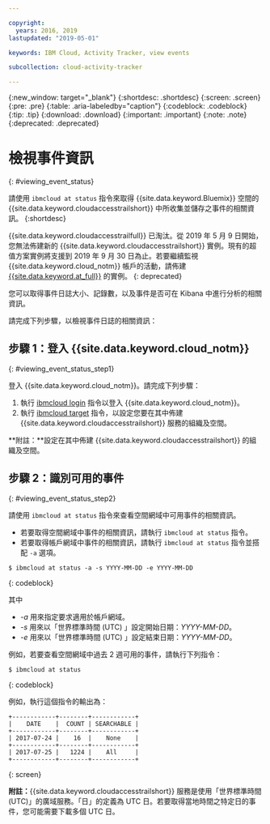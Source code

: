```yaml
---

copyright:
  years: 2016, 2019
lastupdated: "2019-05-01"

keywords: IBM Cloud, Activity Tracker, view events

subcollection: cloud-activity-tracker

---
```


{:new_window: target="_blank"}
{:shortdesc: .shortdesc}
{:screen: .screen}
{:pre: .pre}
{:table: .aria-labeledby="caption"}
{:codeblock: .codeblock}
{:tip: .tip}
{:download: .download}
{:important: .important}
{:note: .note}
{:deprecated: .deprecated}

# 檢視事件資訊
{: #viewing_event_status}

請使用 `ibmcloud at status` 指令來取得 {{site.data.keyword.Bluemix}} 空間的 {{site.data.keyword.cloudaccesstrailshort}} 中所收集並儲存之事件的相關資訊。
{:shortdesc}

{{site.data.keyword.cloudaccesstrailfull}} 已淘汰。從 2019 年 5 月 9 日開始，您無法佈建新的 {{site.data.keyword.cloudaccesstrailshort}} 實例。現有的超值方案實例將支援到 2019 年 9 月 30 日為止。若要繼續監視 {{site.data.keyword.cloud_notm}} 帳戶的活動，請佈建 [{{site.data.keyword.at_full}}](/docs/services/Activity-Tracker-with-LogDNA?topic=logdnaat-getting-started#getting-started) 的實例。
{: deprecated}


您可以取得事件日誌大小、記錄數，以及事件是否可在 Kibana 中進行分析的相關資訊。 

請完成下列步驟，以檢視事件日誌的相關資訊：

## 步驟 1：登入 {{site.data.keyword.cloud_notm}}
{: #viewing_event_status_step1}

登入 {{site.data.keyword.cloud_notm}}。請完成下列步驟：

1. 執行 [ibmcloud login](/docs/cli/reference/ibmcloud?topic=cloud-cli-ibmcloud_cli#ibmcloud_login) 指令以登入 {{site.data.keyword.cloud_notm}}。
2. 執行 [ibmcloud target](/docs/cli/reference/ibmcloud?topic=cloud-cli-ibmcloud_cli#ibmcloud_target) 指令，以設定您要在其中佈建 {{site.data.keyword.cloudaccesstrailshort}} 服務的組織及空間。

**附註：**設定在其中佈建 {{site.data.keyword.cloudaccesstrailshort}} 的組織及空間。

## 步驟 2：識別可用的事件
{: #viewing_event_status_step2}

請使用 `ibmcloud at status` 指令來查看空間網域中可用事件的相關資訊。

* 若要取得空間網域中事件的相關資訊，請執行 `ibmcloud at status` 指令。
* 若要取得帳戶網域中事件的相關資訊，請執行 `ibmcloud at status` 指令並搭配 `-a` 選項。

```
$ ibmcloud at status -a -s YYYY-MM-DD -e YYYY-MM-DD
```
{: codeblock}
    
其中
    
* *-a* 用來指定要求適用於帳戶網域。
* *-s* 用來以「世界標準時間 (UTC) 」設定開始日期：*YYYY-MM-DD*。
* *-e* 用來以「世界標準時間 (UTC) 」設定結束日期：*YYYY-MM-DD*。

例如，若要查看空間網域中過去 2 週可用的事件，請執行下列指令：

```
$ ibmcloud at status
```
{: codeblock}
    
例如，執行這個指令的輸出為：
    
```
+------------+--------+------------+
|    DATE    |  COUNT | SEARCHABLE |
+------------+--------+------------+
| 2017-07-24 |    16  |    None    |
+------------+--------+------------+
| 2017-07-25 |   1224 |    All     |
+------------+--------+------------+
```
{: screen}

**附註：**{{site.data.keyword.cloudaccesstrailshort}} 服務是使用「世界標準時間 (UTC)」的廣域服務。「日」的定義為 UTC 日。若要取得當地時間之特定日的事件，您可能需要下載多個 UTC 日。
	














